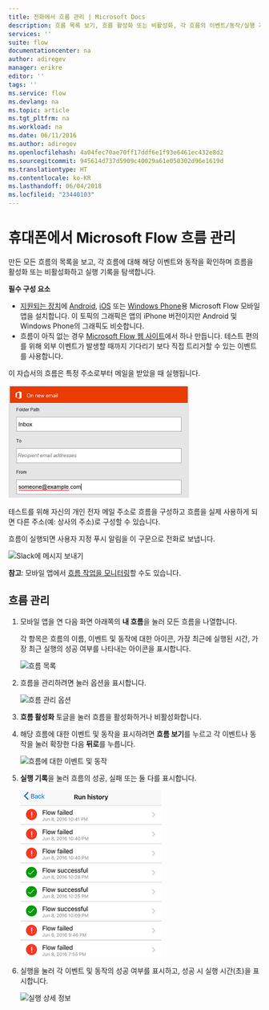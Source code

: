 ```yaml
---
title: 전화에서 흐름 관리 | Microsoft Docs
description: 흐름 목록 보기, 흐름 활성화 또는 비활성화, 각 흐름의 이벤트/동작/실행 기록 확인
services: ''
suite: flow
documentationcenter: na
author: adiregev
manager: erikre
editor: ''
tags: ''
ms.service: flow
ms.devlang: na
ms.topic: article
ms.tgt_pltfrm: na
ms.workload: na
ms.date: 06/11/2016
ms.author: adiregev
ms.openlocfilehash: 4a04fec70ae70ff17ddf6e1f93e6461ec432e8d2
ms.sourcegitcommit: 945614d737d5909c40029a61e050302d96e1619d
ms.translationtype: HT
ms.contentlocale: ko-KR
ms.lasthandoff: 06/04/2018
ms.locfileid: "23440103"
---
```

# <a name="manage-flows-in-microsoft-flow-from-your-phone"></a>휴대폰에서 Microsoft Flow 흐름 관리
만든 모든 흐름의 목록을 보고, 각 흐름에 대해 해당 이벤트와 동작을 확인하며 흐름을 활성화 또는 비활성화하고 실행 기록을 탐색합니다.

**필수 구성 요소**

* [지원되는 장치](getting-started.md#use-the-mobile-app)에 [Android](https://aka.ms/flowmobiledocsandroid), [iOS](https://aka.ms/flowmobiledocsios) 또는 [Windows Phone](https://aka.ms/flowmobilewindows)용 Microsoft Flow 모바일 앱을 설치합니다. 이 토픽의 그래픽은 앱의 iPhone 버전이지만 Android 및 Windows Phone의 그래픽도 비슷합니다.
* 흐름이 아직 없는 경우 [Microsoft Flow 웹 사이트](https://flow.microsoft.com/)에서 하나 만듭니다. 테스트 편의를 위해 외부 이벤트가 발생할 때까지 기다리기 보다 직접 트리거할 수 있는 이벤트를 사용합니다.

이 자습서의 흐름은 특정 주소로부터 메일을 받았을 때 실행됩니다.

![특정 주소로부터 메일을 받았을 때 흐름 트리거](./media/mobile-manage-flows/create-trigger.png)

테스트를 위해 자신의 개인 전자 메일 주소로 흐름을 구성하고 흐름을 실제 사용하게 되면 다른 주소(예: 상사의 주소)로 구성할 수 있습니다.

흐름이 실행되면 사용자 지정 푸시 알림을 이 구문으로 전화로 보냅니다.

![Slack에 메시지 보내기](./media/mobile-manage-flows/create-event.png)

**참고**: 모바일 앱에서 [흐름 작업을 모니터링](mobile-monitor-activity.md)할 수도 있습니다.

## <a name="manage-a-flow"></a>흐름 관리
1. 모바일 앱을 연 다음 화면 아래쪽의 **내 흐름**을 눌러 모든 흐름을 나열합니다.
   
    각 항목은 흐름의 이름, 이벤트 및 동작에 대한 아이콘, 가장 최근에 실행된 시간, 가장 최근 실행의 성공 여부를 나타내는 아이콘을 표시합니다.
   
    ![흐름 목록](./media/mobile-manage-flows/flow-list.png)
2. 흐름을 관리하려면 눌러 옵션을 표시합니다.
   
    ![흐름 관리 옵션](./media/mobile-manage-flows/flow-details.png)
3. **흐름 활성화** 토글을 눌러 흐름을 활성화하거나 비활성화합니다.
4. 해당 흐름에 대한 이벤트 및 동작을 표시하려면 **흐름 보기**를 누르고 각 이벤트나 동작을 눌러 확장한 다음 **뒤로**를 누릅니다.
   
    ![흐름에 대한 이벤트 및 동작](./media/mobile-manage-flows/flow-event-action.png)
5. **실행 기록**을 눌러 흐름의 성공, 실패 또는 둘 다를 표시합니다.
   
    ![실행 목록](./media/mobile-manage-flows/history-mixed.png)
6. 실행을 눌러 각 이벤트 및 동작의 성공 여부를 표시하고, 성공 시 실행 시간(초)을 표시합니다.
   
    ![실행 상세 정보](./media/mobile-manage-flows/flow-run.png)

